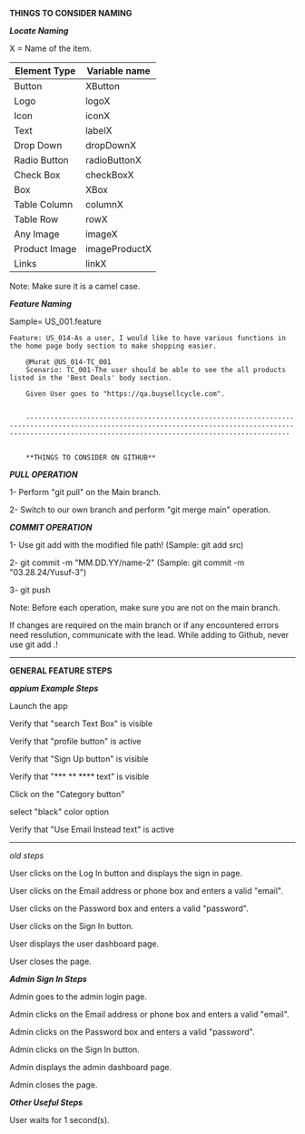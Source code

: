 **THINGS TO CONSIDER NAMING**

**_Locate Naming_**

X = Name of the item.

| Element Type  | Variable name |
|---------------|---------------|
| Button        | XButton       |
| Logo          | logoX         |
| Icon          | iconX         |
| Text          | labelX        |
| Drop Down     | dropDownX     |
| Radio Button  | radioButtonX  | 
| Check Box     | checkBoxX     |
| Box           | XBox          |
| Table Column  | columnX       |
| Table Row     | rowX          |
| Any Image     | imageX        |
| Product Image | imageProductX |
| Links         | linkX         |

Note: Make sure it is a camel case.

**_Feature Naming_**

Sample= US_001.feature
    
    Feature: US_014-As a user, I would like to have various functions in the home page body section to make shopping easier.

        @Murat @US_014-TC_001
        Scenario: TC_001-The user should be able to see the all products listed in the 'Best Deals' body section.

        Given User goes to "https://qa.buysellcycle.com".


        -------------------------------------------------------------------------------------------------------------------------------------------------------------------------------------------------------------


        **THINGS TO CONSIDER ON GITHUB**

**_PULL OPERATION_**

1- Perform "git pull" on the Main branch.

2- Switch to our own branch and perform "git merge main" operation.

**_COMMIT OPERATION_**

1- Use git add with the modified file path! (Sample: git add src)

2- git commit -m "MM.DD.YY/name-2" (Sample: git commit -m "03.28.24/Yusuf-3")

3- git push

Note: Before each operation, make sure you are not on the main branch. 

If changes are required on the main branch or if any encountered errors need resolution, communicate with the lead.
While adding to Github, never use git add .!


-------------------------------------------------------------------------------------------------------------------------------------------------------------------------------------------------------------

**GENERAL FEATURE STEPS**

**_appium Example Steps_**

Launch the app


Verify that "search Text Box" is visible

Verify that "profile button" is active

Verify that "Sign Up button" is visible

Verify that "*** ** **** text" is visible

Click on the "Category button"

select "black" color option

Verify that "Use Email Instead text" is active


----------------------------------------------------------------------------------------------------------------
*old steps*

User clicks on the Log In button and displays the sign in page.

User clicks on the Email address or phone box and enters a valid "email".

User clicks on the Password box and enters a valid "password".

User clicks on the Sign In button.

User displays the user dashboard page.

User closes the page.

**_Admin Sign In Steps_**

Admin goes to the admin login page.

Admin clicks on the Email address or phone box and enters a valid "email".

Admin clicks on the Password box and enters a valid "password".

Admin clicks on the Sign In button.

Admin displays the admin dashboard page.

Admin closes the page.

**_Other Useful Steps_** 

User waits for 1 second(s).

